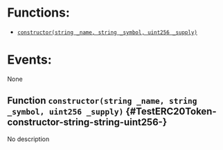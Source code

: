 

# Functions:
- [`constructor(string _name, string _symbol, uint256 _supply)`](#TestERC20Token-constructor-string-string-uint256-)

# Events:
None

## Function `constructor(string _name, string _symbol, uint256 _supply)` {#TestERC20Token-constructor-string-string-uint256-}
No description

